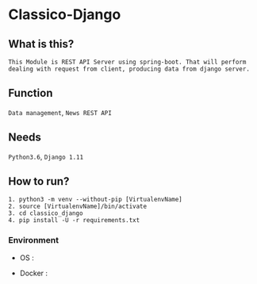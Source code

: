 # Classico-Django


## What is this?    
    This Module is REST API Server using spring-boot. That will perform dealing with request from client, producing data from django server.


## Function
`Data management`, `News REST API`


## Needs
`Python3.6`, `Django 1.11` 


## How to run?
    1. python3 -m venv --without-pip [VirtualenvName]
    2. source [VirtualenvName]/bin/activate
    3. cd classico_django
    4. pip install -U -r requirements.txt 


### Environment
- OS : 
    
- Docker :
